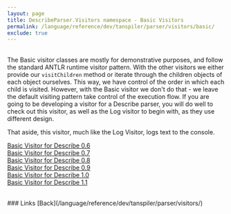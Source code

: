 ```yaml
---
layout: page
title: DescribeParser.Visitors namespace - Basic Visitors
permalink: /language/reference/dev/tanspiler/parser/visitors/basic/
exclude: true
---
```

<br>The Basic visitor classes are mostly for demonstrative purposes, and follow the standard ANTLR runtime visitor pattern. With the other visitors we either provide our `visitChildren` method or iterate through the children objects of each object ourselves. This way, we have control of the order in which each child is visited. However, with the Basic visitor we don't do that - we leave the default visiting pattern take control of the execution flow. If you are going to be developing a visitor for a Describe parser, you will do well to check out this visitor, as well as the Log visitor to begin with, as they use different design.

That aside, this visitor, much like the Log Visitor, logs text to the console.


[Basic Visitor for Describe 0.6](/language/reference/dev/tanspiler/parser/visitors/basic/v06/)<br>
[Basic Visitor for Describe 0.7](/language/reference/dev/tanspiler/parser/visitors/basic/v07/)<br>
[Basic Visitor for Describe 0.8](/language/reference/dev/tanspiler/parser/visitors/basic/v08/)<br>
[Basic Visitor for Describe 0.9](/language/reference/dev/tanspiler/parser/visitors/basic/v09/)<br>
[Basic Visitor for Describe 1.0](/language/reference/dev/tanspiler/parser/visitors/basic/v10/)<br>
[Basic Visitor for Describe 1.1](/language/reference/dev/tanspiler/parser/visitors/basic/v11/)<br>


<br>
### Links
[Back](/language/reference/dev/tanspiler/parser/visitors/)